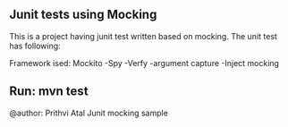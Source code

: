 Junit tests using Mocking 
---------------------------------------------------------
This is a project having junit test written based on mocking. 
The unit test has following:

Framework ised: Mockito
-Spy
-Verfy
-argument capture
-Inject mocking


Run: mvn test
--------------------------

@author: Prithvi Atal
Junit mocking sample